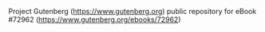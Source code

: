 Project Gutenberg (https://www.gutenberg.org) public repository
for eBook #72962 (https://www.gutenberg.org/ebooks/72962)
